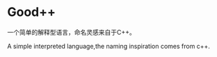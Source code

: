# Good++

一个简单的解释型语言，命名灵感来自于C++。

A simple interpreted language,the naming inspiration comes from c++.
